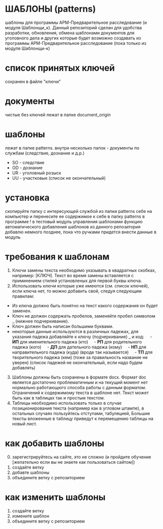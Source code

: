 # ШАБЛОНЫ (patterns)
шаблоны для программы АРМ-Предварительное расследование (и модуля Шаблонщи_к).
Данный репозиторий сделан для удобства разработки, обновления, обмена шаблонами документов для уголовного дела и других которые будет возможно создавать из программы АРМ-Предварительное расследование (пока только из модуля Шаблонщи-к)

# список принятых ключей
сохранен в файле "ключи"

# документы 
чистые без ключей лежат в папке document_origin

# шаблоны
лежат в папке patterns. 
внутри несколько папок - документы по службам (следствие, дознание и д.р.)
- SO - следствие
- OD - дознание 
- UR - уголовный розыск
- UU - участковые
(список не окончательный)

# установка
скопируйте папку с интересующей службой из папки patterns себе на компьютер и перенесите ее содержимое к себе в папку patterns в программе
! в тестовый модуль управления шаблонами функцию автоматического добавления шаблонов из данного репозитория 
  добавлю немного позднее, пока что ручками придется внести данные в модуль

# требования к шаблонам
1. Ключи замены текста необходимо указывать в квадратных скобках, например: [КЛЮЧ]. Текст во время замены вставляется с приминением стилей установленых для первой буквы ключа.
2. Использовать ключи которые уже имеются (см. список ключей), если ключа нет, то можно добавить свой, следуя следующим правилам:
  - Из ключа должно быть понятно на текст какого содержания он будет заменен.
  - Ключ не должен содержать пробелов, заменяйте пробел символом _ (нижнее подчеркивание).
  - Ключ должен быть написан большими буквами.
  - некоторые данные используются в различных падежах, для указания падежа добавляйте к ключу (подчеркивание) _ и код: 
      - __ИП__ для именительного падежа (кто)
      - __РП__ для родительного падежа (кого)
      - __ДП__ для дательного падежа (кому)
      - __НП__ для направительного падежа (куда) (вроде так называется)
      - __ТП__ для творительного падежа (кем) (тоже за правильность название не уверен) (список падежей не окончательный, если надо будем добавлять)
3. Шаблоны должны быть сохранены в формате docx. Формат doc является достаточно проблематичным и на текущий момент нет нормально работающюго способа работы с данным форматом. Ограничений к содержимому текста в шаблоне нет. Текст может быть как в таблицах так и простым текстом. 
4. Таблицы необходимо использовать только в случае позиционирования текста (например как в угловом штампе), в остальных случаях пользуйтесь отступами, табуляцией, Большие тексты вложенные в таблицу приведут к перемещению таблицы на новый лист. 

# как добавить шаблоны
0. зарегистрируйтесь на сайте, это не сложно (и пройдите обучение [желательно если вы не знаете как пользоваться сайтом])
1. создайте ветку
2. добавте шаблоны
3. объедините ветку с репозиторием 

# как изменить шаблоны
1. создайте ветку
2. измените шаблон
3. объедините ветку с репозиторием

